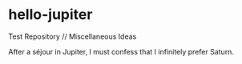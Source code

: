 # hello-jupiter
Test Repository // Miscellaneous Ideas

After a séjour in Jupiter, I must confess that I infinitely prefer Saturn.
